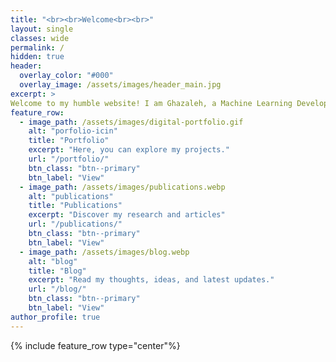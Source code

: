 ```yaml
---
title: "<br><br>Welcome<br><br>"
layout: single
classes: wide
permalink: /
hidden: true
header:
  overlay_color: "#000"
  overlay_image: /assets/images/header_main.jpg
excerpt: >
Welcome to my humble website! I am Ghazaleh, a Machine Learning Developer and Biomedical Data scientist. Here, you'll find my portfolio, blog posts, and resources on AI, machine learning, and data science. Let's explore the future of technology together!
feature_row:
  - image_path: /assets/images/digital-portfolio.gif
    alt: "porfolio-icin"
    title: "Portfolio"
    excerpt: "Here, you can explore my projects."
    url: "/portfolio/"
    btn_class: "btn--primary"
    btn_label: "View"
  - image_path: /assets/images/publications.webp
    alt: "publications"
    title: "Publications"
    excerpt: "Discover my research and articles"
    url: "/publications/"
    btn_class: "btn--primary"
    btn_label: "View"
  - image_path: /assets/images/blog.webp
    alt: "blog"
    title: "Blog"
    excerpt: "Read my thoughts, ideas, and latest updates."
    url: "/blog/"
    btn_class: "btn--primary"
    btn_label: "View"
author_profile: true   
---
```


{% include feature_row type="center"%}
